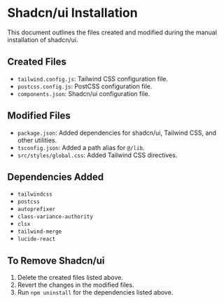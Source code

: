 # Shadcn/ui Installation

This document outlines the files created and modified during the manual installation of shadcn/ui.

## Created Files

- `tailwind.config.js`: Tailwind CSS configuration file.
- `postcss.config.js`: PostCSS configuration file.
- `components.json`: Shadcn/ui configuration file.

## Modified Files

- `package.json`: Added dependencies for shadcn/ui, Tailwind CSS, and other utilities.
- `tsconfig.json`: Added a path alias for `@/lib`.
- `src/styles/global.css`: Added Tailwind CSS directives.

## Dependencies Added

- `tailwindcss`
- `postcss`
- `autoprefixer`
- `class-variance-authority`
- `clsx`
- `tailwind-merge`
- `lucide-react`

## To Remove Shadcn/ui

1.  Delete the created files listed above.
2.  Revert the changes in the modified files.
3.  Run `npm uninstall` for the dependencies listed above.